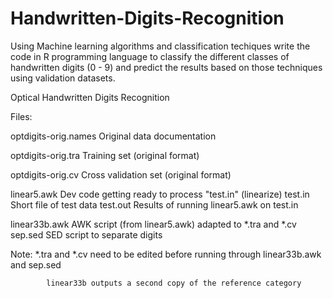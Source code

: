# Handwritten-Digits-Recognition
Using Machine learning algorithms and classification techiques write the code in R programming language to classify the different classes of handwritten digits (0 - 9) and predict the results based on those techniques using validation datasets.

Optical Handwritten Digits Recognition

Files:

optdigits-orig.names	Original data documentation

optdigits-orig.tra	Training set (original format)


optdigits-orig.cv	Cross validation set (original format)

linear5.awk		Dev code getting ready to process "test.in" (linearize)
test.in			Short file of test data
test.out		Results of running linear5.awk on test.in


linear33b.awk		AWK script (from linear5.awk) adapted to *.tra and *.cv
sep.sed			SED script to separate digits


Note:			*.tra and *.cv need to be edited before running through
			linear33b.awk and sep.sed

			linear33b outputs a second copy of the reference category
